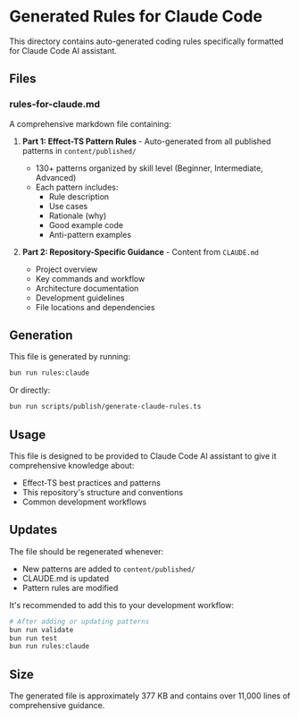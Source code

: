# Generated Rules for Claude Code

This directory contains auto-generated coding rules specifically formatted for Claude Code AI assistant.

## Files

### rules-for-claude.md

A comprehensive markdown file containing:

1. **Part 1: Effect-TS Pattern Rules** - Auto-generated from all published patterns in `content/published/`
   - 130+ patterns organized by skill level (Beginner, Intermediate, Advanced)
   - Each pattern includes:
     - Rule description
     - Use cases
     - Rationale (why)
     - Good example code
     - Anti-pattern examples

2. **Part 2: Repository-Specific Guidance** - Content from `CLAUDE.md`
   - Project overview
   - Key commands and workflow
   - Architecture documentation
   - Development guidelines
   - File locations and dependencies

## Generation

This file is generated by running:

```bash
bun run rules:claude
```

Or directly:

```bash
bun run scripts/publish/generate-claude-rules.ts
```

## Usage

This file is designed to be provided to Claude Code AI assistant to give it comprehensive knowledge about:
- Effect-TS best practices and patterns
- This repository's structure and conventions
- Common development workflows

## Updates

The file should be regenerated whenever:
- New patterns are added to `content/published/`
- CLAUDE.md is updated
- Pattern rules are modified

It's recommended to add this to your development workflow:

```bash
# After adding or updating patterns
bun run validate
bun run test
bun run rules:claude
```

## Size

The generated file is approximately 377 KB and contains over 11,000 lines of comprehensive guidance.
